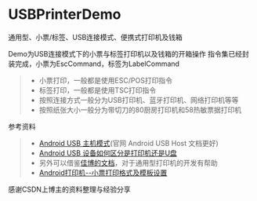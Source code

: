 # USBPrinterDemo

通用型、小票/标签、USB连接模式、便携式打印机及钱箱

Demo为USB连接模式下的小票与标签打印机以及钱箱的开箱操作
指令集已经封装完成，小票为EscCommand，标签为LabelCommand

> * 小票打印，一般都是使用ESC/POS打印指令
> * 标签打印，一般都是使用TSC打印指令
> * 按照连接方式一般分为USB打印机、蓝牙打印机、网络打印机等等
> * 按照纸张大小一般分为带切刀的80厨房打印机和58热敏票据打印机

参考资料

> * [Android USB 主机模式](http://blog.csdn.net/wizardmly/article/details/8350137)(官网 Android USB Host 文档更好)
> * [Android USB 设备如何区分是打印机还是U盘](http://blog.csdn.net/rodulf/article/details/51916998)
> * 另外可以借鉴[佳博的文档](https://github.com/bill556/PrinterDemoDoc)，对于通用型打印机的开发有帮助
> * [Android打印机--小票打印格式及模板设置](http://blog.csdn.net/johnwcheung/article/details/69568231)

感谢CSDN上博主的资料整理与经验分享